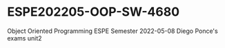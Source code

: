 # ESPE202205-OOP-SW-4680
Object Oriented Programming ESPE Semester 2022-05-08
Diego Ponce's exams unit2
